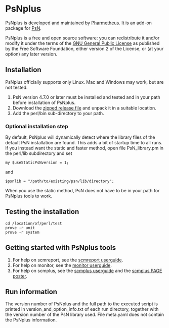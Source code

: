 # PsNplus
PsNplus is developed and maintained by [Pharmetheus](http://pharmetheus.com/).
It is an add-on package for [PsN](https://uupharmacometrics.github.io/PsN/).
 
PsNplus is a free and open source software: you can redistribute it and/or modify it
under the terms of the [GNU General Public License](http://www.gnu.org/licenses/old-licenses/gpl-2.0.html)
as published by the Free Software Foundation, either version 2 of the License, or (at your option) any later version.

## Installation
PsNplus officially supports only Linux. Mac and Windows may work, but are not tested.

1. PsN version 4.7.0 or later must be installed and tested and in your path before installation of PsNplus. 
2. Download the [zipped release file](https://github.com/pharmetheus/PsNplus/releases/) and unpack it in a suitable location.
3. Add the perl/bin sub-directory to your path.

### Optional installation step
By default, PsNplus will dynamically detect where the library files of the default PsN installation are found. This
adds a bit of startup time to all runs.
If you instead want the static and faster method, open file PsN_library.pm in the perl/lib subdirectory and set
```   
my $useStaticPsNversion = 1;
```
and
```
$psnlib = "/path/to/existing/psn/lib/directory";
```
When you use the static method, PsN does not have to be in your path for PsNplus tools to work.

## Testing the installation
```
cd /location/of/perl/test
prove -r unit
prove -r system
```

## Getting started with PsNplus tools

1. For help on scmreport, see the [scmreport userguide](perl/doc/scmreportUserguide.pdf).
2. For help on monitor, see the [monitor userguide](perl/doc/monitorUserguide.pdf).
3. For help on scmplus, see the [scmplus userguide](perl/doc/scmplusUserguide.pdf) and the [scmplus PAGE poster](https://www.page-meeting.org/default.asp?abstract=8429).

## Run information
The version number of PsNplus and the full path to the executed script is printed in version_and_option_info.txt of each run directory, together with the version number of the PsN library used. File meta.yaml does not contain the PsNplus information.

